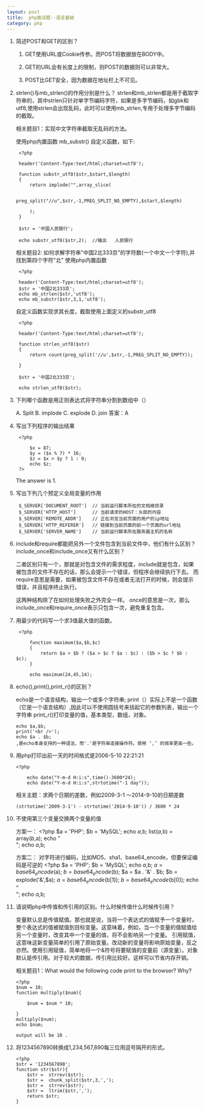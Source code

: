 ```yaml
---
layout: post
title:  php面试题--语言基础
category: php
---
```



1. 简述POST和GET的区别？

	1. GET使用URL或Cookie传参。而POST将数据放在BODY中。

	2. GET的URL会有长度上的限制，则POST的数据则可以非常大。

	3. POST比GET安全，因为数据在地址栏上不可见。


2. strlen()与mb_strlen()的作用分别是什么？
	strlen和mb_strlen都是用于截取字符串的，其中strlen只针对单字节编码字符，如果是多字节编码，如gbk和utf8,使用strlen会出现乱码，此时可以使用mb_strlen,专用于处理多字节编码的截取。

	相关题目1：实现中文字符串截取无乱码的方法。

	使用php内置函数 mb_substr()
	自定义函数，如下:

		<?php
		
		header('Content-Type:text/html;charset=utf8');

		function substr_utf8($str,$start,$length)
		{
			return implode("",array_slice(

				preg_split("//u",$str,-1,PREG_SPLIT_NO_EMPTY),$start,$length)

			);
		}

		$str = '中国人民银行';

		echo substr_utf8($str,2);  //输出   人民银行

	相关题目2: 如何求解字符串"中国2北333京"的字符数(一个中文一个字符),并找到第四个字符"北"
	使用php内置函数

		<?php
	
		header('Content-Type:text/html;charset=utf8');
		$str = '中国2北333京';
		echo mb_strlen($str,'utf8');
		echo mb_substr($str,3,1,'utf8');

	自定义函数实现求其长度，截取使用上面定义的substr_utf8

		<?php

		header('Content-Type:text/html;charset=utf8');
		
		function strlen_utf8($str)
		{
			return count(preg_split('//u',$str,-1,PREG_SPLIT_NO_EMPTY));
		
		}

		$str = '中国2北333京';

		echo strlen_utf8($str);


	
3. 下列哪个函数是用正则表达式将字符串分割到数组中（）
	
	A. Split
	B. implode
	C. explode
	D. join
	答案：A


4. 写出下列程序的输出结果

		<?php

			$x = 87;
			$y = ($x % 7) * 16;
			$z = $x > $y ? 1 : 0;
			echo $z;
		?>

	The answer is 1.

5. 写出下列几个预定义全局变量的作用

		$_SERVER['DOCUMENT_ROOT']  // 当前运行脚本所在的文档根目录
		$_SERVER['HTTP_HOST']      // 当前请求的HOST：头部的内容
		$_SERVER['REMOTE_ADDR']    // 正在浏览当前页面的用户的ip地址
		$_SERVER['HTTP_REFERER']   // 链接到当前页面的前一个页面的url地址
		$_SERVER['SERVER_NAME']    // 当前运行脚本所在服务器主机的名称


6. include和require都能把另外一个文件包含到当前文件中，他们有什么区别？include_once和include_once又有什么区别？

	二者区别只有一个，那就是对包含文件的需求程度，include就是包含，如果被包含的文件不存在的话，那么会提示一个错误，但程序会继续执行下去。
	而require意思是需要，如果被包含文件不存在或者无法打开的时候，则会提示错误，并且程序终止执行。

	这两种结构除了在如何处理失败之外完全一样。
	once的意思是一次，那么include_once和require_once表示只包含一次，避免重复包含。



7. 用最少的代码写一个求3值最大值的函数。

		<?php 

			function maximum($a,$b,$c)
			{
				return $a > $b ? ($a > $c ? $a : $c) : ($b > $c ? $b : $c);
			}

			echo maximum(24,45,14);


8.  echo(),print(),print_r()的区别？


	echo是一个语言结构，输出一个或多个字符串;
	print（）实际上不是一个函数（它是一个语言结构）,因此可以不使用圆括号来括起它的参数列表，输出一个字符串
	print_r()打印变量的值，基本类型，数组，对象。

		echo $a,$b;
		print('<br />');
		echo $a . $b;
		,是echo本身支持的一种语法，而'.'是字符串连接操作符。使用 ’,‘ 的效率更高一些。


9.	用php打印出前一天的时间格式是2006-5-10 22:21:21

		<?php 

			echo date("Y-m-d H:i:s",time()-3600*24);
			echo date("Y-m-d H:i:s",strtotime("-1 day"));
			
	相关主题：求两个日期的差数，例如2009-3-1 ～2014-9-10的日期差数

		(strtotime('2009-3-1') - strtotime('2014-9-10')) / 3600 * 24

10. 不使用第三个变量交换两个变量的值

	方案一：
		<?php
			$a = 'PHP';
			$b = 'MySQL';
			echo $a,$b;
			list($a,$b) = array($b,$a);
			echo "<br />";
			echo $a,$b;

	方案二：
	对字符进行编码，比如MD5、sha1、base64_encode，但要保证编码是可逆的
		<?php
			$a = 'PHP';
			$b = 'MySQL';
			echo $a,$b;
			$a = base64_encode($a);
			$b = base64_encode($b);
			$a = $a . '&' . $b;
			$b = explode('&',$a);
			$a = base64_encode($b[1]);
			$b = base64_encode($b[0]);
			echo "<br />";
			echo $a,$b;

11. 请说明php中传值和传引用的区别。什么时候传值什么时候传引用？

	变量默认总是传值赋值。那也就是说，当将一个表达式的值赋予一个变量时，整个表达式的值被赋值到目标变量。这意味着，例如，当一个变量的值赋值给另一个变量时，改变其中一个变量的值，将不会影响另一个变量。
	引用赋值，这意味这新变量简单的引用了原始变量。改动新的变量将影响原始变量，反之亦然。使用引用赋值，简单地将一个&符号将要赋值的变量前（源变量）。对象默认是传引用。对于较大的数据，传引用比较好。这样可以节省内存开销。

	相关题目1：What would the following code print to the browser? Why?

		<?php
		$num = 10;
		function multiply($num){

			$num = $num * 10;
		
		}
		multiply($num);
		echo $num;

		output will be 10 .
	
12. 将1234567890转换成1,234,567,890每三位用逗号隔开的形式。

		<?php 
		$str = '1234567890';
		function str($str){
			$str =  strrev($str);
			$str =  chunk_split($str,3,',');
			$str =  strrev($str);
			$str =  ltrim($str,',');
			return $str;
		}




